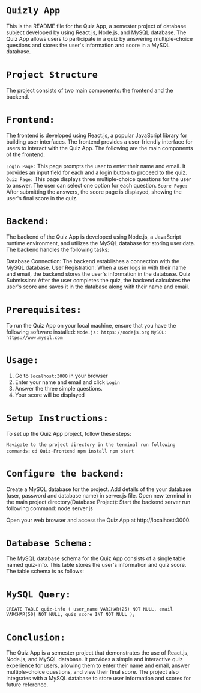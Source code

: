 # `Quizly App`
This is the README file for the Quiz App, a semester project of database subject developed by using React.js, Node.js, and MySQL database. The Quiz App allows users to participate in a quiz by answering multiple-choice questions and stores the user's information and score in a MySQL database.

# `Project Structure`
The project consists of two main components: the frontend and the backend.

# `Frontend:`
The frontend is developed using React.js, a popular JavaScript library for building user interfaces. The frontend provides a user-friendly interface for users to interact with the Quiz App. The following are the main components of the frontend:

`Login Page:` This page prompts the user to enter their name and email. It provides an input field for each and a login button to proceed to the quiz.
`Quiz Page:` This page displays three multiple-choice questions for the user to answer. The user can select one option for each question.
`Score Page:` After submitting the answers, the score page is displayed, showing the user's final score in the quiz.

 # `Backend:`
The backend of the Quiz App is developed using Node.js, a JavaScript runtime environment, and utilizes the MySQL database for storing user data. The backend handles the following tasks:

Database Connection: The backend establishes a connection with the MySQL database.
User Registration: When a user logs in with their name and email, the backend stores the user's information in the database.
Quiz Submission: After the user completes the quiz, the backend calculates the user's score and saves it in the database along with their name and email.

# `Prerequisites:`
To run the Quiz App on your local machine, ensure that you have the following software installed:
`Node.js: https://nodejs.org`
`MySQL: https://www.mysql.com`

# `Usage:`
1. Go to `localhost:3000` in your browser
2. Enter your name and email and click `Login`
3. Answer the three simple questions.
4. Your score will be displayed

# `Setup Instructions:`
To set up the Quiz App project, follow these steps:

`Navigate to the project directory in the terminal run following commands:`
`cd Quiz-Frontend
npm install
npm start`

# `Configure the backend:`
Create a MySQL database for the project.
Add details of the your database (user, password and database name) in server.js file.
Open new terminal in the main project directory(Database Project):
Start the backend server run following command:
node server.js

Open your web browser and access the Quiz App at http://localhost:3000.

# `Database Schema:`
The MySQL database schema for the Quiz App consists of a single table named quiz-info. This table stores the user's information and quiz score. The table schema is as follows:

# `MySQL Query:`
`CREATE TABLE quiz-info (
    user_name VARCHAR(25) NOT NULL,
    email VARCHAR(50) NOT NULL,
    quiz_score INT NOT NULL
);`

# `Conclusion:`
The Quiz App is a semester project that demonstrates the use of React.js, Node.js, and MySQL database. It provides a simple and interactive quiz experience for users, allowing them to enter their name and email, answer multiple-choice questions, and view their final score. The project also integrates with a MySQL database to store user information and scores for future reference.
